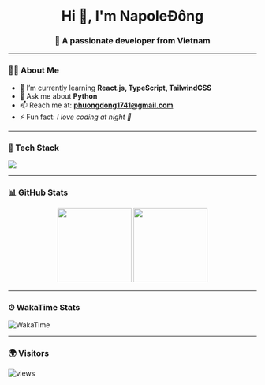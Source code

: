 <!-- Header -->
<h1 align="center">Hi 👋, I'm NapoleĐông</h1>
<h3 align="center">🚀 A passionate developer from Vietnam</h3>

---

### 🧑‍💻 About Me
- 🌱 I’m currently learning **React.js, TypeScript, TailwindCSS**
- 💬 Ask me about **Python**
- 📫 Reach me at: **phuongdong1741@gmail.com**
- ⚡ Fun fact: *I love coding at night 🌙*

---

### 🔧 Tech Stack
<p align="left">
  <img src="https://skillicons.dev/icons?i=react,typescript,tailwind,js,ts,html,css,python,c,cpp,git,vscode" />
</p>

---

### 📊 GitHub Stats
<p align="center">
  <img src="https://github-readme-stats.vercel.app/api?username=judebellingdong&show_icons=true&theme=radical" height="150"/>
  <img src="https://github-readme-stats.vercel.app/api/top-langs/?username=judebellingdong&layout=compact&theme=radical" height="150"/>
</p>

---

### ⏱ WakaTime Stats
![WakaTime](https://wakatime.com/share/@efdc30fa-353a-4ad2-b91b-7154399eb7f6/c2d6926f-dffa-4599-b4c2-1fd5f4fa5c93.svg)

---

### 🌍 Visitors
<p align="left">
  <img src="https://komarev.com/ghpvc/?username=judebellingdong&label=Profile%20views&color=0e75b6&style=flat" alt="views" />
</p>
